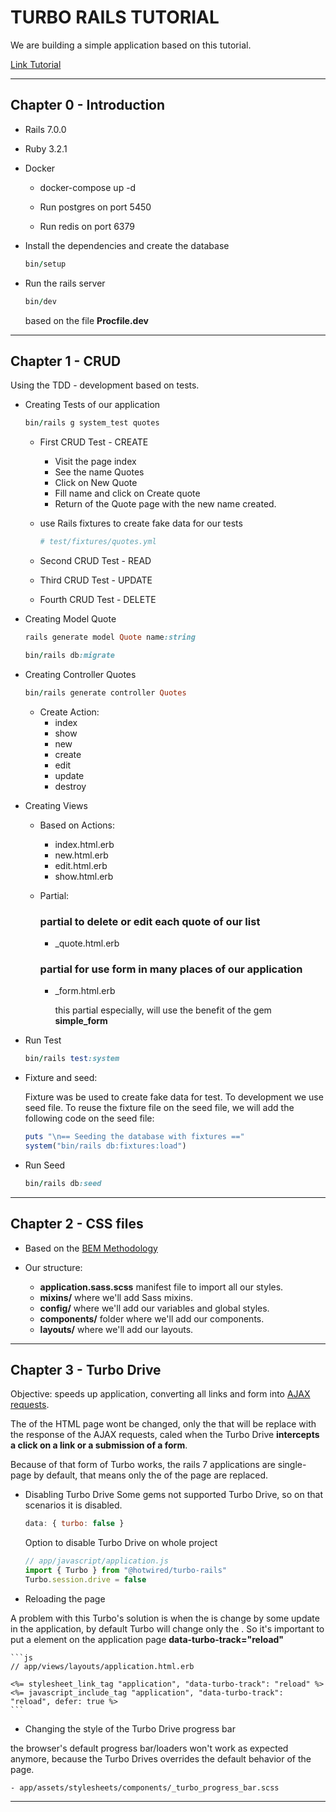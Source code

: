 # TURBO RAILS TUTORIAL

We are building a simple application based on this tutorial.

<a href="https://www.hotrails.dev/turbo-rails">Link Tutorial</a>

___
## Chapter 0 - Introduction

- Rails 7.0.0
- Ruby 3.2.1

- Docker
    - docker-compose up -d

    - Run postgres on port 5450
    - Run redis on port 6379

- Install the dependencies and create the database

    ```ruby
    bin/setup
    ```

- Run the rails server

    ```ruby
    bin/dev
    ```
    based on the file **Procfile.dev**
___

## Chapter 1 - CRUD

Using the TDD - development based on tests.

- Creating Tests of our application

    ```ruby
    bin/rails g system_test quotes
    ```

    - First CRUD Test - CREATE
        - Visit the page index
        - See the name Quotes
        - Click on New Quote
        - Fill name and click on Create quote
        - Return of the Quote page with the new name created.

    - use Rails fixtures to create fake data for our tests
        
        ```ruby
        # test/fixtures/quotes.yml
        ```

    - Second CRUD Test - READ

    - Third CRUD Test - UPDATE

    - Fourth CRUD Test - DELETE

- Creating Model Quote

    ```ruby
    rails generate model Quote name:string
    ```

    ```ruby
    bin/rails db:migrate
    ```

- Creating Controller Quotes

    ```ruby
    bin/rails generate controller Quotes
    ```

    - Create Action:
        - index
        - show
        - new
        - create
        - edit
        - update
        - destroy

- Creating Views 

    - Based on Actions:
        - index.html.erb
        - new.html.erb
        - edit.html.erb
        - show.html.erb

    - Partial:
        ### partial to delete or edit each quote of our list
        - _quote.html.erb

        ### partial for use form in many places of our application
        - _form.html.erb

            this partial especially, will use the benefit of the gem **simple_form**

- Run Test
    
    ```ruby
    bin/rails test:system
    ```

- Fixture and seed:

    Fixture was be used to create fake data for test.
    To development we use seed file.
    To reuse the fixture file on the seed file, we will add the following code on the seed file:

    ```ruby
    puts "\n== Seeding the database with fixtures =="
    system("bin/rails db:fixtures:load")
    ```

- Run Seed

    ```ruby
    bin/rails db:seed
    ```
___

## Chapter 2 - CSS files

- Based on the <a href="https://en.bem.info/methodology/">BEM Methodology</a>

- Our structure:

    * **application.sass.scss** manifest file to import all our styles.
    * **mixins/** where we'll add Sass mixins.
    * **config/** where we'll add our variables and global styles.
    * **components/** folder where we'll add our components.
    * **layouts/** where we'll add our layouts.
___

## Chapter 3 - Turbo Drive

Objective: speeds up application, converting all links and form into <a href="https://developer.mozilla.org/pt-BR/docs/Web/Guide/AJAX/Getting_Started">AJAX requests</a>.

The <head> of the HTML page wont be changed, only the <body> that will be replace with the response of the AJAX requests, caled when the Turbo Drive **intercepts a click on a link or a submission of a form**.

Because of that form of Turbo works, the rails 7 applications are single-page by default, that means only the <body> of the page are replaced.

- Disabling Turbo Drive
    Some gems not supported Turbo Drive, so on that scenarios it is disabled.

    ```js
    data: { turbo: false }
    ```

    Option to disable Turbo Drive on whole project
    ```js
    // app/javascript/application.js
    import { Turbo } from "@hotwired/turbo-rails"
    Turbo.session.drive = false
    ```

- Reloading the page

A problem with this Turbo's solution is when the <head> is change by some update in the application, by default Turbo will change only the <body>. So it's important to put a element on the application page **data-turbo-track="reload"**

    ```js
    // app/views/layouts/application.html.erb

    <%= stylesheet_link_tag "application", "data-turbo-track": "reload" %>
    <%= javascript_include_tag "application", "data-turbo-track": "reload", defer: true %>
    ```

- Changing the style of the Turbo Drive progress bar

the browser's default progress bar/loaders won't work as expected anymore, because the Turbo Drives overrides the default behavior of the page.

    - app/assets/stylesheets/components/_turbo_progress_bar.scss
___
